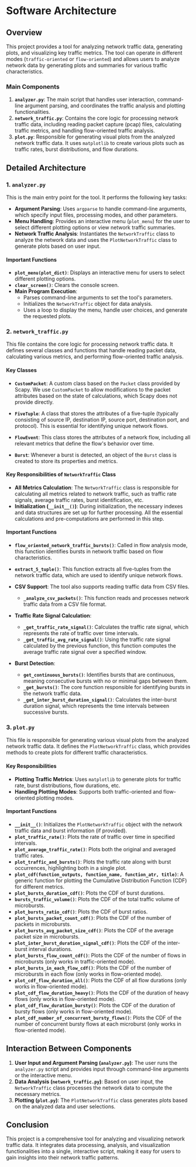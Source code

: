 # Software Architecture

## Overview

This project provides a tool for analyzing network traffic data, generating plots, and visualizing key traffic metrics. The tool can operate in different modes (`traffic-oriented` or `flow-oriented`) and allows users to analyze network data by generating plots and summaries for various traffic characteristics.

### Main Components

1. **`analyzer.py`**: The main script that handles user interaction, command-line argument parsing, and coordinates the traffic analysis and plotting functionalities.
2. **`network_traffic.py`**: Contains the core logic for processing network traffic data, including reading packet capture (pcap) files, calculating traffic metrics, and handling flow-oriented traffic analysis.
3. **`plot.py`**: Responsible for generating visual plots from the analyzed network traffic data. It uses `matplotlib` to create various plots such as traffic rates, burst distributions, and flow durations.

## Detailed Architecture

### 1. `analyzer.py`

This is the main entry point for the tool. It performs the following key tasks:

- **Argument Parsing**: Uses `argparse` to handle command-line arguments, which specify input files, processing modes, and other parameters.
- **Menu Handling**: Provides an interactive menu (`plot_menu`) for the user to select different plotting options or view network traffic summaries.
- **Network Traffic Analysis**: Instantiates the `NetworkTraffic` class to analyze the network data and uses the `PlotNetworkTraffic` class to generate plots based on user input.

#### Important Functions

- **`plot_menu(plot_dict)`**: Displays an interactive menu for users to select different plotting options.
- **`clear_screen()`**: Clears the console screen.
- **Main Program Execution**:
  - Parses command-line arguments to set the tool's parameters.
  - Initializes the `NetworkTraffic` object for data analysis.
  - Uses a loop to display the menu, handle user choices, and generate the requested plots.

### 2. `network_traffic.py`

This file contains the core logic for processing network traffic data. It defines several classes and functions that handle reading packet data, calculating various metrics, and performing flow-oriented traffic analysis.

#### Key Classes

- **`CustomPacket`**: A custom class based on the `Packet` class provided by Scapy. We use `CustomPacket` to allow modifications to the packet attributes based on the state of calculations, which Scapy does not provide directly.

- **`FiveTuple`**: A class that stores the attributes of a five-tuple (typically consisting of source IP, destination IP, source port, destination port, and protocol). This is essential for identifying unique network flows.

- **`FlowEvent`**: This class stores the attributes of a network flow, including all relevant metrics that define the flow's behavior over time.

- **`Burst`**: Whenever a burst is detected, an object of the `Burst` class is created to store its properties and metrics.

#### Key Responsibilities of `NetworkTraffic` Class

- **All Metrics Calculation**: The `NetworkTraffic` class is responsible for calculating all metrics related to network traffic, such as traffic rate signals, average traffic rates, burst identification, etc.
- **Initialization (`__init__()`)**: During initialization, the necessary indexes and data structures are set up for further processing. All the essential calculations and pre-computations are performed in this step.

#### Important Functions

- **`flow_oriented_network_traffic_bursts()`**: Called in flow analysis mode, this function identifies bursts in network traffic based on flow characteristics.

- **`extract_5_tuple()`**: This function extracts all five-tuples from the network traffic data, which are used to identify unique network flows.

- **CSV Support**: The tool also supports reading traffic data from CSV files.
  - **`_analyze_csv_packets()`**: This function reads and processes network traffic data from a CSV file format.

- **Traffic Rate Signal Calculation**:
  - **`_get_traffic_rate_signal()`**: Calculates the traffic rate signal, which represents the rate of traffic over time intervals.
  - **`_get_traffic_avg_rate_signal()`**: Using the traffic rate signal calculated by the previous function, this function computes the average traffic rate signal over a specified window.

- **Burst Detection**:
  - **`get_continuous_bursts()`**: Identifies bursts that are continuous, meaning consecutive bursts with no or minimal gaps between them.
  - **`_get_bursts()`**: The core function responsible for identifying bursts in the network traffic data.
  - **`_get_inter_burst_duration_signal()`**: Calculates the inter-burst duration signal, which represents the time intervals between successive bursts.

### 3. `plot.py`

This file is responsible for generating various visual plots from the analyzed network traffic data. It defines the `PlotNetworkTraffic` class, which provides methods to create plots for different traffic characteristics.

#### Key Responsibilities

- **Plotting Traffic Metrics**: Uses `matplotlib` to generate plots for traffic rate, burst distributions, flow durations, etc.
- **Handling Plotting Modes**: Supports both traffic-oriented and flow-oriented plotting modes.

#### Important Functions

- **`__init__()`**: Initializes the `PlotNetworkTraffic` object with the network traffic data and burst information (if provided).
- **`plot_traffic_rate()`**: Plots the rate of traffic over time in specified intervals.
- **`plot_average_traffic_rate()`**: Plots both the original and averaged traffic rates.
- **`plot_traffic_and_bursts()`**: Plots the traffic rate along with burst occurrences, highlighting both in a single plot.
- **`plot_cdf(function_outputs, function_name, function_atr, title)`**: A generic function for plotting the Cumulative Distribution Function (CDF) for different metrics.
- **`plot_bursts_duration_cdf()`**: Plots the CDF of burst durations.
- **`bursts_traffic_volume()`**: Plots the CDF of the total traffic volume of microbursts.
- **`plot_bursts_ratio_cdf()`**: Plots the CDF of burst ratios.
- **`plot_bursts_packet_count_cdf()`**: Plots the CDF of the number of packets in microbursts.
- **`plot_bursts_avg_packet_size_cdf()`**: Plots the CDF of the average packet size in microbursts.
- **`plot_inter_burst_duration_signal_cdf()`**: Plots the CDF of the inter-burst interval durations.
- **`plot_bursts_flow_count_cdf()`**: Plots the CDF of the number of flows in microbursts (only works in traffic-oriented mode).
- **`plot_bursts_in_each_flow_cdf()`**: Plots the CDF of the number of microbursts in each flow (only works in flow-oriented mode).
- **`plot_cdf_flow_duration_all()`**: Plots the CDF of all flow durations (only works in flow-oriented mode).
- **`plot_cdf_flow_duration_heavy()`**: Plots the CDF of the duration of heavy flows (only works in flow-oriented mode).
- **`plot_cdf_flow_duration_bursty()`**: Plots the CDF of the duration of bursty flows (only works in flow-oriented mode).
- **`plot_cdf_number_of_concurrent_bursty_flows()`**: Plots the CDF of the number of concurrent bursty flows at each microburst (only works in flow-oriented mode).

## Interaction Between Components

1. **User Input and Argument Parsing (`analyzer.py`)**: The user runs the `analyzer.py` script and provides input through command-line arguments or the interactive menu.
2. **Data Analysis (`network_traffic.py`)**: Based on user input, the `NetworkTraffic` class processes the network data to compute the necessary metrics.
3. **Plotting (`plot.py`)**: The `PlotNetworkTraffic` class generates plots based on the analyzed data and user selections.

## Conclusion

This project is a comprehensive tool for analyzing and visualizing network traffic data. It integrates data processing, analysis, and visualization functionalities into a single, interactive script, making it easy for users to gain insights into their network traffic patterns.
